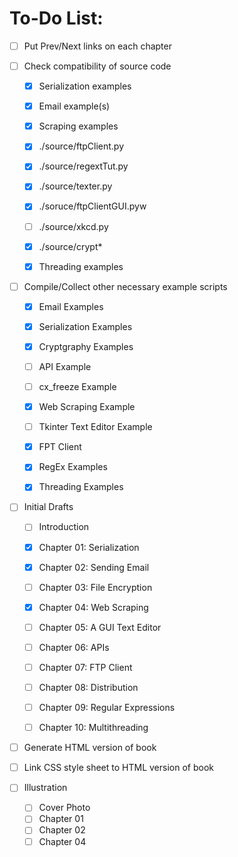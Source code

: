# To-Do List:

- [ ] Put Prev/Next links on each chapter


- [ ] Check compatibility of source code
  - [x] Serialization examples
  - [x] Email example(s)
  - [x] Scraping examples
  - [x] ./source/ftpClient.py
  - [x] ./source/regextTut.py
  - [x] ./source/texter.py
  - [x] ./soruce/ftpClientGUI.pyw
  - [ ] ./source/xkcd.py
  - [x] ./source/crypt\*
  - [x] Threading examples


- [ ] Compile/Collect other necessary example
  scripts
  - [x] Email Examples
  - [x] Serialization Examples
  - [x] Cryptgraphy Examples
  - [ ] API Example
  - [ ] cx\_freeze Example
  - [x] Web Scraping Example
  - [ ] Tkinter Text Editor Example
  - [x] FPT Client
  - [x] RegEx Examples
  - [x] Threading Examples


- [ ] Initial Drafts
  - [ ] Introduction
  - [x] Chapter 01: Serialization
  - [x] Chapter 02: Sending Email
  - [ ] Chapter 03: File Encryption
  - [x] Chapter 04: Web Scraping
  - [ ] Chapter 05: A GUI Text Editor
  - [ ] Chapter 06: APIs
  - [ ] Chapter 07: FTP Client
  - [ ] Chapter 08: Distribution
  - [ ] Chapter 09: Regular Expressions
  - [ ] Chapter 10: Multithreading


- [ ] Generate HTML version of book
- [ ] Link CSS style sheet to HTML version of book


- [ ] Illustration
  - [ ] Cover Photo
  - [ ] Chapter 01
  - [ ] Chapter 02
  - [ ] Chapter 04
